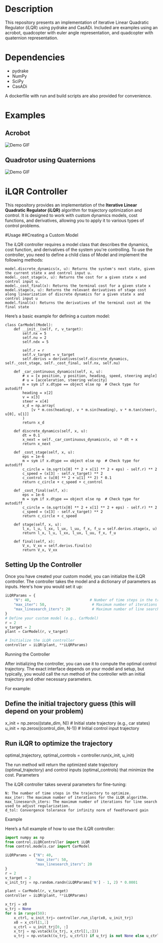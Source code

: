 # Description
This repository presents an implementation of iterative Linear Quadratic Regulator (iLQR) using pydrake and CasADi. Included are examples using an acrobot, quadcopter with euler angle representation, and quadcopter with quaternion representation.

# Dependencies
 - pydrake
 - NumPy
 - SciPy
 - CasADi

A dockerfile with run and build scripts are also provided for convenience.

# Examples
## Acrobot
![Demo GIF](https://github.com/malkstik/iLQR/blob/main/results/AcrobotiLQR.gif)
## Quadrotor using Quaternions
![Demo GIF](https://github.com/malkstik/iLQR/blob/main/results/QuadcopteriLQR.gif)

# iLQR Controller

This repository provides an implementation of the **Iterative Linear Quadratic Regulator (iLQR)** algorithm for trajectory optimization and control. It is designed to work with custom dynamics models, cost functions, and derivatives, allowing you to apply it to various types of control problems.

#Usage
##Creating a Custom Model

The iLQR controller requires a model class that describes the dynamics, cost function, and derivatives of the system you're controlling. To use the controller, you need to define a child class of Model and implement the following methods:

    model.discrete_dynamics(x, u): Returns the system's next state, given the current state x and control input u.
    model._cost_stage(x, u): Returns the cost for a given state x and control input u.
    model._cost_final(x): Returns the terminal cost for a given state x
    model.stage(x, u): Returns the relevant derivatives of stage cost along linearization of discrete dynamics for a given state x and control input u
    model.final(x): Returns the derivatives of the terminal cost at the final state

Here’s a basic example for defining a custom model:

```
class CarModel(Model):
    def __init__(self, r, v_target):
        self.nx = 5
        self.nu = 2
        self.ndx = 5

        self.r = r
        self.v_target = v_target
        self.derivs = derivatives(self.discrete_dynamics, self._cost_stage, self._cost_final, self.nx, self.nu)

    def _car_continuous_dynamics(self, x, u):
        # x = [x position, y position, heading, speed, steering angle]
        # u = [acceleration, steering velocity]
        m = sym if x.dtype == object else np  # Check type for autodiff
        heading = x[2]
        v = x[3]
        steer = x[4]
        x_d = np.array(
            [v * m.cos(heading), v * m.sin(heading), v * m.tan(steer), u[0], u[1]]
        )
        return x_d

    def discrete_dynamics(self, x, u):
        dt = 0.1
        x_next = self._car_continuous_dynamics(x, u) * dt + x
        return x_next 
    
    def _cost_stage(self, x, u):
        eps = 1e-6 
        m = sym if x.dtype == object else np  # Check type for autodiff
        c_circle = (m.sqrt(x[0] ** 2 + x[1] ** 2 + eps) - self.r) ** 2
        c_speed = (x[3] - self.v_target) ** 2
        c_control = (u[0] ** 2 + u[1] ** 2) * 0.1
        return c_circle + c_speed + c_control

    def _cost_final(self, x):
        eps = 1e-6         
        m = sym if x.dtype == object else np  # Check type for autodiff
        c_circle = (m.sqrt(x[0] ** 2 + x[1] ** 2 + eps) - self.r) ** 2
        c_speed = (x[3] - self.v_target) ** 2
        return c_circle + c_speed

    def stage(self, x, u):
        l_x, l_u, l_xx, l_ux, l_uu, f_x, f_u = self.derivs.stage(x, u)
        return l_x, l_u, l_xx, l_ux, l_uu, f_x, f_u 
    
    def final(self, x):
        V_x, V_xx = self.derivs.final(x)
        return V_x, V_xx
```
## Setting Up the Controller

Once you have created your custom model, you can initialize the iLQR controller. The controller takes the model and a dictionary of parameters as inputs. Here's how you would set it up:
```python
iLQRParams = {
    "N": 40,                           # Number of time steps in the trajectory
    "max_iter": 50,                     # Maximum number of iterations for iLQR
    "max_linesearch_iters": 20          # Maximum number of line search iterations
}
# Define your custom model (e.g., CarModel)
r = 2
v_target = 2
plant = CarModel(r, v_target)

# Initialize the iLQR controller
controller = iLQR(plant, **iLQRParams)
```
Running the Controller

After initializing the controller, you can use it to compute the optimal control trajectory. The exact interface depends on your model and setup, but typically, you would call the run method of the controller with an initial trajectory and other necessary parameters.

For example:

## Define the initial trajectory guess (this will depend on your problem)
x_init = np.zeros((state_dim, N))  # Initial state trajectory (e.g., car states)
u_init = np.zeros((control_dim, N-1))  # Initial control input trajectory

## Run iLQR to optimize the trajectory
optimal_trajectory, optimal_controls = controller.run(x_init, u_init)

The run method will return the optimized state trajectory (optimal_trajectory) and control inputs (optimal_controls) that minimize the cost.
Parameters

The iLQR controller takes several parameters for fine-tuning:

    N: The number of time steps in the trajectory to optimize.
    max_iter: The maximum number of iterations for the iLQR algorithm.
    max_linesearch_iters: The maximum number of iterations for line search used to adjust regularization.
    d_tol: Convergence tolerance for infinity norm of feedforward gain

Example

Here’s a full example of how to use the iLQR controller:
```python
import numpy as np
from control.iLQRController import iLQR
from control.models.car import CarModel

iLQRParams = {"N": 40,
              "max_iter": 50,
              "max_linesearch_iters": 20
}
r = 2
v_target = 2
u_init_trj = np.random.randn(iLQRParams['N'] - 1, 2) * 0.0001

plant = CarModel(r, v_target)
controller = iLQR(plant, **iLQRParams)

x_trj = x0
u_trj = None
for n in range(50):
    x_ctrl, u_init_trj= controller.run_ilqr(x0, u_init_trj)
    x0 = x_ctrl[1,:]
    u_ctrl = u_init_trj[0, :]
    x_trj = np.vstack((x_trj, x_ctrl[1,:]))
    u_trj = np.vstack((u_trj, u_ctrl)) if u_trj is not None else u_ctrl
```
